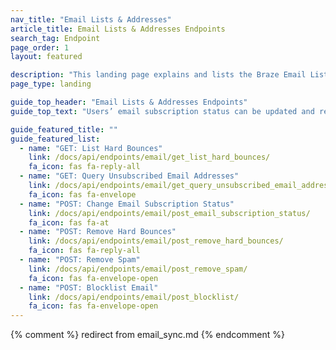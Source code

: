 ```yaml
---
nav_title: "Email Lists & Addresses"
article_title: Email Lists & Addresses Endpoints
search_tag: Endpoint
page_order: 1
layout: featured

description: "This landing page explains and lists the Braze Email Lists and Addresses Endpoints."
page_type: landing

guide_top_header: "Email Lists & Addresses Endpoints"
guide_top_text: "Users’ email subscription status can be updated and retrieved via Braze using a RESTful API. You can use the API to set up bi-directional sync between Braze and other email systems or your own database."

guide_featured_title: ""
guide_featured_list:
  - name: "GET: List Hard Bounces"
    link: /docs/api/endpoints/email/get_list_hard_bounces/
    fa_icon: fas fa-reply-all
  - name: "GET: Query Unsubscribed Email Addresses"
    link: /docs/api/endpoints/email/get_query_unsubscribed_email_addresses/
    fa_icon: fas fa-envelope
  - name: "POST: Change Email Subscription Status"
    link: /docs/api/endpoints/email/post_email_subscription_status/
    fa_icon: fas fa-at
  - name: "POST: Remove Hard Bounces"
    link: /docs/api/endpoints/email/post_remove_hard_bounces/
    fa_icon: fas fa-reply-all
  - name: "POST: Remove Spam"
    link: /docs/api/endpoints/email/post_remove_spam/
    fa_icon: fas fa-envelope-open
  - name: "POST: Blocklist Email"
    link: /docs/api/endpoints/email/post_blocklist/
    fa_icon: fas fa-envelope-open
---
```

{% comment %}
redirect from email_sync.md
{% endcomment %}
